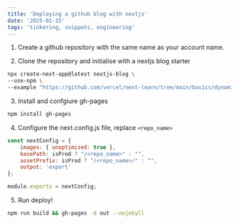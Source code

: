 ```yaml
---
title: 'Deploying a github blog with nextjs'
date: '2025-01-15'
tags: 'tinkering, snippets, engineering'
---
```


1. Create a github repository with the same name as your account name.

2. Clone the repository and initialise with a nextjs blog starter

```bash
npx create-next-app@latest nextjs-blog \
--use-npm \
--example "https://github.com/vercel/next-learn/tree/main/basics/dynamic-routes-starter"
```

3. Install and confgiure gh-pages

```bash
npm install gh-pages
```

4. Configure the next.config.js file, replace `<repo_name>`

```js
const nextConfig = {
    images: { unoptimized: true },
    basePath: isProd ? "/<repo_name>" : "",
    assetPrefix: isProd ? "/<repo_name>/" : "",
    output: 'export'
};

module.exports = nextConfig;
```

5. Run deploy!

```bash
npm run build && gh-pages -d out --nojekyll
```